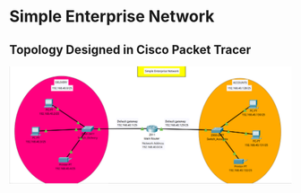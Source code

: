 # Simple Enterprise Network

## Topology Designed in Cisco Packet Tracer
![Picture not Found](01-Simple-Enterprise-Network.png)

